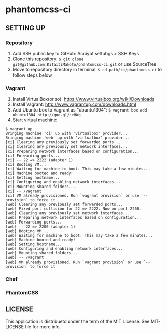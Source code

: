 phantomcss-ci
=============

SETTING UP
-----

### Repository

1. Add SSH public key to GitHub: Acciybt settubgs > SSH Keys
2. Clone this repository: `$ git clone git@github.com:KitaitiMakoto/phantomcss-ci.git` or use SourceTree
3. Move to repository directory in terminal: `$ cd path/to/phantomcss-ci` to follow steps below

### Vagrant

1. Install VirtualBox(or so): https://www.virtualbox.org/wiki/Downloads
2. Install Vagrant: http://www.vagrantup.com/downloads.html
3. Add Ubuntu box to Vagrant as "ubuntu1304": `$ vagrant box add ubuntu1304 http://goo.gl/ceHWg`
4. Start virtual machine:

```
$ vagrant up
Bringing machine 'ci' up with 'virtualbox' provider...
Bringing machine 'web' up with 'virtualbox' provider...
[ci] Clearing any previously set forwarded ports...
[ci] Clearing any previously set network interfaces...
[ci] Preparing network interfaces based on configuration...
[ci] Forwarding ports...
[ci] -- 22 => 2222 (adapter 1)
[ci] Booting VM...
[ci] Waiting for machine to boot. This may take a few minutes...
[ci] Machine booted and ready!
[ci] Setting hostname...
[ci] Configuring and enabling network interfaces...
[ci] Mounting shared folders...
[ci] -- /vagrant
[ci] VM already provisioned. Run `vagrant provision` or use `--provision` to force it
[web] Clearing any previously set forwarded ports...
[web] Fixed port collision for 22 => 2222. Now on port 2200.
[web] Clearing any previously set network interfaces...
[web] Preparing network interfaces based on configuration...
[web] Forwarding ports...
[web] -- 22 => 2200 (adapter 1)
[web] Booting VM...
[web] Waiting for machine to boot. This may take a few minutes...
[web] Machine booted and ready!
[web] Setting hostname...
[web] Configuring and enabling network interfaces...
[web] Mounting shared folders...
[web] -- /vagrant
[web] VM already provisioned. Run `vagrant provision` or use `--provision` to force it
```

### Chef

### PhantomCSS


LICENSE
-------
This application is distribuetd under the term of the MIT License. See MIT-LICENSE file for more info.
